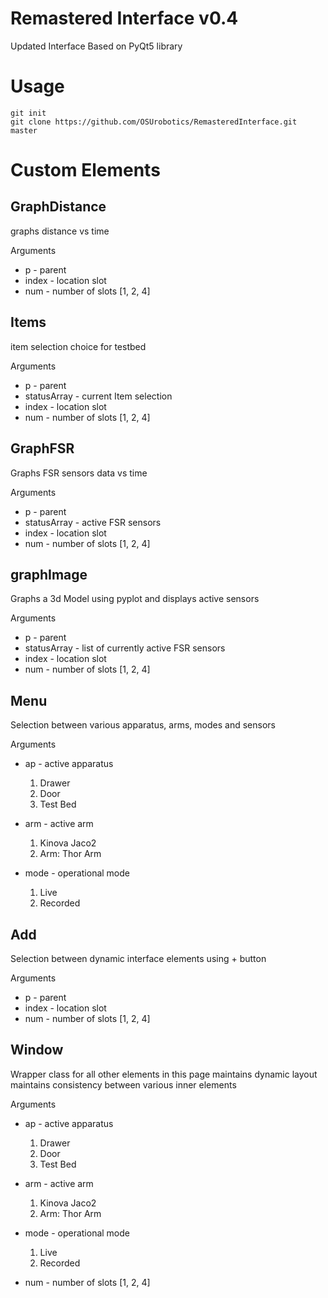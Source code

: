 # Remastered Interface v0.4 
Updated Interface Based on PyQt5 library

# Usage

```
git init 
git clone https://github.com/OSUrobotics/RemasteredInterface.git master

```

# Custom Elements 

## GraphDistance
graphs distance vs time 

Arguments
- p - parent 
- index - location slot 
- num - number of slots [1, 2, 4]


## Items
item selection choice for testbed 

Arguments
- p - parent 
- statusArray - current Item selection 
- index - location slot 
- num - number of slots [1, 2, 4]


## GraphFSR
Graphs FSR sensors data vs time 

Arguments
- p - parent 
- statusArray - active FSR sensors 
- index - location slot 
- num - number of slots [1, 2, 4]


## graphImage
Graphs a 3d Model using pyplot and displays active sensors 

Arguments
- p - parent 
- statusArray - list of currently active FSR sensors 
- index - location slot 
- num - number of slots [1, 2, 4]


## Menu
Selection between various apparatus, arms, modes and sensors 

Arguments
- ap - active apparatus 
  1. Drawer 
  2. Door 
  3. Test Bed 

- arm - active arm 
  1. Kinova Jaco2
  2. Arm: Thor Arm
  
- mode - operational mode 
  1. Live 
  2. Recorded


## Add
Selection between dynamic interface elements using + button 

Arguments
- p - parent 
- index - location slot 
- num - number of slots [1, 2, 4]


## Window
Wrapper class for all other elements in this page 
maintains dynamic layout
maintains consistency between various inner elements 

Arguments
- ap - active apparatus 
  1. Drawer 
  2. Door 
  3. Test Bed 

- arm - active arm 
  1. Kinova Jaco2
  2. Arm: Thor Arm
  
- mode - operational mode 
  1. Live 
  2. Recorded
- num - number of slots [1, 2, 4]
